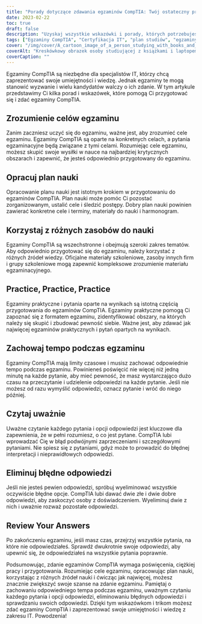 ```yaml
---
title: "Porady dotyczące zdawania egzaminów CompTIA: Twój ostateczny przewodnik"
date: 2023-02-22
toc: true
draft: false
description: "Uzyskaj wszystkie wskazówki i porady, których potrzebujesz, aby zdać egzaminy CompTIA z tym ostatecznym przewodnikiem."
tags: ["Egzaminy CompTIA", "Certyfikacja IT", "plan studiów", "egzaminy praktyczne", "pytania oparte na wynikach", "cele egzaminu", "informatycy", "wskazówki dotyczące rozwiązywania testów", "materiały do nauki", "zarządzanie czasem", "format egzaminu", "eliminowanie błędnych odpowiedzi", "techniki udzielania odpowiedzi", "rozumienie tekstu czytanego", "krytyczne myślenie", "lęk przed testami", "budowa zaufania", "przygotowanie do egzaminu", "technologia informacyjna", "awans zawodowy"]
cover: "/img/cover/A_cartoon_image_of_a_person_studying_with_books_and_a_laptop.png"
coverAlt: "Kreskówkowy obrazek osoby studiującej z książkami i laptopem, otoczonej znakami zapytania, podczas gdy nad nimi przedstawiony jest certyfikat CompTIA jako klucz do sukcesu."
coverCaption: ""
---
```



Egzaminy CompTIA są niezbędne dla specjalistów IT, którzy chcą zaprezentować swoje umiejętności i wiedzę. Jednak egzaminy te mogą stanowić wyzwanie i wielu kandydatów walczy o ich zdanie. W tym artykule przedstawimy Ci kilka porad i wskazówek, które pomogą Ci przygotować się i zdać egzaminy CompTIA.

## Zrozumienie celów egzaminu

Zanim zaczniesz uczyć się do egzaminu, ważne jest, aby zrozumieć cele egzaminu. Egzaminy CompTIA są oparte na konkretnych celach, a pytania egzaminacyjne będą związane z tymi celami. Rozumiejąc cele egzaminu, możesz skupić swoje wysiłki w nauce na najbardziej krytycznych obszarach i zapewnić, że jesteś odpowiednio przygotowany do egzaminu.

## Opracuj plan nauki

Opracowanie planu nauki jest istotnym krokiem w przygotowaniu do egzaminów CompTIA. Plan nauki może pomóc Ci pozostać zorganizowanym, ustalić cele i śledzić postępy. Dobry plan nauki powinien zawierać konkretne cele i terminy, materiały do nauki i harmonogram.

## Korzystaj z różnych zasobów do nauki

Egzaminy CompTIA są wszechstronne i obejmują szeroki zakres tematów. Aby odpowiednio przygotować się do egzaminu, należy korzystać z różnych źródeł wiedzy. Oficjalne materiały szkoleniowe, zasoby innych firm i grupy szkoleniowe mogą zapewnić kompleksowe zrozumienie materiału egzaminacyjnego.

## Practice, Practice, Practice

Egzaminy praktyczne i pytania oparte na wynikach są istotną częścią przygotowania do egzaminów CompTIA. Egzaminy praktyczne pomogą Ci zapoznać się z formatem egzaminu, zidentyfikować obszary, na których należy się skupić i zbudować pewność siebie. Ważne jest, aby zdawać jak najwięcej egzaminów praktycznych i pytań opartych na wynikach.

## Zachowaj tempo podczas egzaminu

Egzaminy CompTIA mają limity czasowe i musisz zachować odpowiednie tempo podczas egzaminu. Powinieneś poświęcić nie więcej niż jedną minutę na każde pytanie, aby mieć pewność, że masz wystarczająco dużo czasu na przeczytanie i udzielenie odpowiedzi na każde pytanie. Jeśli nie możesz od razu wymyślić odpowiedzi, oznacz pytanie i wróć do niego później.

## Czytaj uważnie

Uważne czytanie każdego pytania i opcji odpowiedzi jest kluczowe dla zapewnienia, że w pełni rozumiesz, o co jest pytane. CompTIA lubi wprowadzać Cię w błąd podwójnymi zaprzeczeniami i szczegółowymi pytaniami. Nie spiesz się z pytaniami, gdyż może to prowadzić do błędnej interpretacji i nieprawidłowych odpowiedzi.

## Eliminuj błędne odpowiedzi

Jeśli nie jesteś pewien odpowiedzi, spróbuj wyeliminować wszystkie oczywiście błędne opcje. CompTIA lubi dawać dwie złe i dwie dobre odpowiedzi, aby zaskoczyć osoby z doświadczeniem. Wyeliminuj dwie z nich i uważnie rozważ pozostałe odpowiedzi.

## Review Your Answers

Po zakończeniu egzaminu, jeśli masz czas, przejrzyj wszystkie pytania, na które nie odpowiedziałeś. Sprawdź dwukrotnie swoje odpowiedzi, aby upewnić się, że odpowiedziałeś na wszystkie pytania poprawnie.

Podsumowując, zdanie egzaminów CompTIA wymaga poświęcenia, ciężkiej pracy i przygotowania. Rozumiejąc cele egzaminu, opracowując plan nauki, korzystając z różnych źródeł nauki i ćwicząc jak najwięcej, możesz znacznie zwiększyć swoje szanse na zdanie egzaminu. Pamiętaj o zachowaniu odpowiedniego tempa podczas egzaminu, uważnym czytaniu każdego pytania i opcji odpowiedzi, eliminowaniu błędnych odpowiedzi i sprawdzaniu swoich odpowiedzi. Dzięki tym wskazówkom i trikom możesz zdać egzaminy CompTIA i zaprezentować swoje umiejętności i wiedzę z zakresu IT. Powodzenia!

